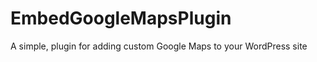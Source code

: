 EmbedGoogleMapsPlugin
=====================

A simple, plugin for adding custom Google Maps to your WordPress site

